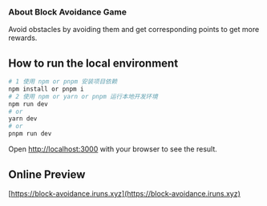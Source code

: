 ### About Block Avoidance Game
Avoid obstacles by avoiding them and get corresponding points to get more rewards.
## How to run the local environment

```bash
# 1 使用 npm or pnpm 安装项目依赖
npm install or pnpm i
# 2 使用 npm or yarn or pnpm 运行本地开发环境
npm run dev
# or
yarn dev
# or
pnpm run dev
```

Open [http://localhost:3000](http://localhost:3000) with your browser to see the result.

## Online Preview
[https://block-avoidance.iruns.xyz](https://block-avoidance.iruns.xyz)

